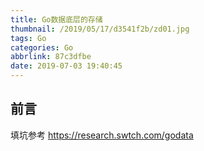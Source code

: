 ```yaml
---
title: Go数据底层的存储
thumbnail: /2019/05/17/d3541f2b/zd01.jpg
tags: Go
categories: Go
abbrlink: 87c3dfbe
date: 2019-07-03 19:40:45
---
```


## 前言

填坑参考 https://research.swtch.com/godata

<!--More-->